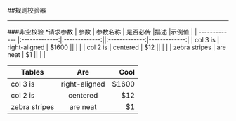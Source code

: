 
##规则校验器
***
###非空校验
	*请求参数
	| 参数        	| 参数名称      | 是否必传  	|描述			 |示例值		|
	| ------------- |:-------------:|:-------------:||:-------------:|-------------:|
	| col 3 is      | right-aligned | $1600 		||				 |				|
	| col 2 is      | centered      |   $12 		||				 |				|
	| zebra stripes | are neat      |    $1 		||				 |				|
	
| Tables        | Are           | Cool  |
| ------------- |:-------------:| -----:|
| col 3 is      | right-aligned | $1600 |
| col 2 is      | centered      |   $12 |
| zebra stripes | are neat      |    $1 |
